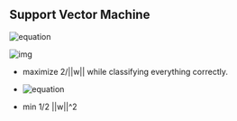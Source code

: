 ## Support Vector Machine

![equation](http://latex.codecogs.com/gif.latex?y(label)=w^Tx+b (w:parameter))

![img](http://www.clipular.com/c/5247980222545920.png?k=I_n5LbYaOaVkCPjFw9rMSiM_7AA)

- maximize 2/||w|| while classifying everything correctly.
- ![equation](http://latex.codecogs.com/gif.latex?y_i(w^Tx_i+b)>=1)

- min 1/2 ||w||^2
